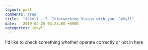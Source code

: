 ```yaml
---
layout: post
comments: true
title:  "Jekyll - 5. Interworking Disqus with your Jekyll"
date:   2019-04-25 03:23:00 +0900
categories: jekyll
---
```


I'd like to check something whether operate correctly or not in here
                            